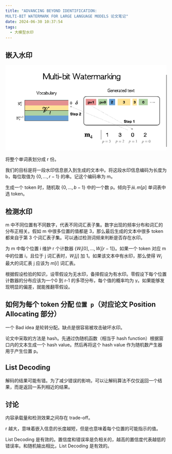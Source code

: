 ```yaml
---
title: "ADVANCING BEYOND IDENTIFICATION:
MULTI-BIT WATERMARK FOR LARGE LANGUAGE MODELS 论文笔记"
date: 2024-06-30 10:37:54
tags:
  - 大模型水印
---
```


## 嵌入水印

![](103754/image.png)

将整个单词表划分成 r 份。

我们的目标是将一段水印信息嵌入到生成的文本中。将这段水印信息编码为长度为 b，每位取值为 $\{0,...,r-1\}$ 的串。记这个编码串为 m。

生成一个 token 时，随机取 $\{0,...,b-1\}$ 中的一个数 p。倾向于从 $m[p]$ 单词表中选 token。

## 检测水印

m 中不同位置有不同数字，代表不同词汇表子集。数字出现的频率分布和词汇的分布正相关。假如 m 中很多位置的值都是 3，那么最后生成的文本中很多 token 都来自于第 3 个词汇表子集。可以通过检测词频来判断是否存在水印。

为 m 中每个位置 i 维护 r 个计数器 $\{W_i[0],...,W_i[r-1]\}$。如果一个 token 对应 m 中的位置 i，且位于 j 词汇表时，$W_i[j]$ 加 1。如果该文本中有水印，那么使得 $W_i$ 最大的词汇表 j 应该为 $m[i]$ 词汇表。

根据假设检验的知识，设零假设为无水印，备择假设为有水印。零假设下每个位置计数器的分布应该为一个0 到 r-1 的多项分布，每个值的概率均为 $\gamma$。如果能够发现明显的偏差，就能推翻零假设。

## 如何为每个 token 分配 `位置 p`（对应论文 Position Allocating 部分）

一个 Bad idea 是轮转分配。缺点是很容易被攻击破坏水印。

论文中采取的方法是 hash。先通过伪随机函数（相当于 hash function）根据窗口内的文本生成一个 hash value。然后再将这个 hash value 作为随机数产生器用于产生位置 p。

## List Decoding

解码的结果可能有错。为了减少错误的影响，可以让解码算法不仅仅返回一个结果，而是返回一系列相近的结果。

## 讨论

内容承载量和检测效果之间存在 trade-off。

r 越大，意味着嵌入信息的长度越短，但是也意味着每个位置的可能指示的值。

List Decoding 是有效的。置信度和错误率是负相关的，越高的置信度代表越低的错误率。和随机输出相比，List Decoding 是有效的。